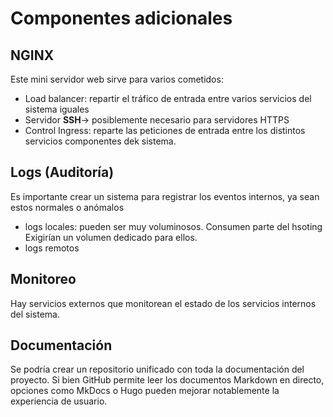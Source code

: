 

# Componentes adicionales




## NGINX

Este mini servidor web sirve para varios cometidos:
- Load balancer: repartir el tráfico de entrada entre varios servicios del sistema iguales
- Servidor **SSH**-> posiblemente necesario para servidores HTTPS
- Control Ingress: reparte las peticiones de entrada entre los distintos servicios componentes dek sistema.

## Logs (Auditoría)

Es importante crear un sistema para registrar los eventos internos, ya sean estos normales o anómalos

- logs locales: 
pueden ser muy voluminosos. Consumen parte del hsoting
Exigirían un volumen dedicado para ellos.
- logs remotos


## Monitoreo

Hay servicios externos que monitorean el estado de los servicios internos del sistema.


## Documentación

Se podría crear un repositorio unificado con toda la documentación del proyecto.
Si bien GitHub permite leer los documentos Markdown en directo,
opciones como MkDocs o Hugo pueden mejorar notablemente la experiencia de usuario.